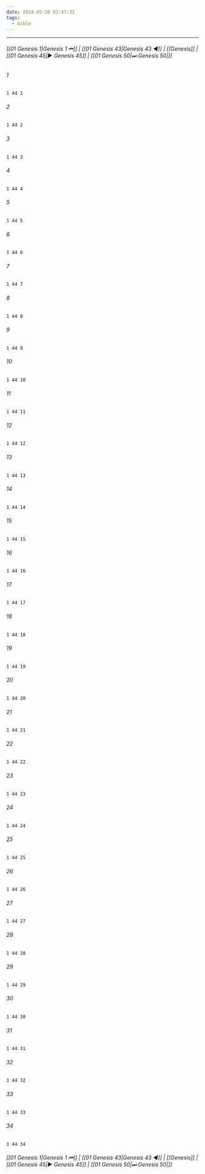 ```yaml
---
date: 2024-05-28 02:47:32
tags:
  - bible
---
```

___

###### [[01 Genesis 1|Genesis 1 ⏮]] | [[01 Genesis 43|Genesis 43 ◀]] | [[Genesis]] | [[01 Genesis 45|▶ Genesis 45]] | [[01 Genesis 50|⏭ Genesis 50|]]

###### 1
``` verse
1 44 1 
```
###### 2
``` verse
1 44 2 
```
###### 3
``` verse
1 44 3 
```
###### 4
``` verse
1 44 4 
```
###### 5
``` verse
1 44 5 
```
###### 6
``` verse
1 44 6 
```
###### 7
``` verse
1 44 7 
```
###### 8
``` verse
1 44 8 
```
###### 9
``` verse
1 44 9 
```
###### 10
``` verse
1 44 10 
```
###### 11
``` verse
1 44 11 
```
###### 12
``` verse
1 44 12 
```
###### 13
``` verse
1 44 13 
```
###### 14
``` verse
1 44 14 
```
###### 15
``` verse
1 44 15 
```
###### 16
``` verse
1 44 16 
```
###### 17
``` verse
1 44 17 
```
###### 18
``` verse
1 44 18 
```
###### 19
``` verse
1 44 19 
```
###### 20
``` verse
1 44 20 
```
###### 21
``` verse
1 44 21 
```
###### 22
``` verse
1 44 22 
```
###### 23
``` verse
1 44 23 
```
###### 24
``` verse
1 44 24 
```
###### 25
``` verse
1 44 25 
```
###### 26
``` verse
1 44 26 
```
###### 27
``` verse
1 44 27 
```
###### 28
``` verse
1 44 28 
```
###### 29
``` verse
1 44 29 
```
###### 30
``` verse
1 44 30 
```
###### 31
``` verse
1 44 31 
```
###### 32
``` verse
1 44 32 
```
###### 33
``` verse
1 44 33 
```
###### 34
``` verse
1 44 34 
```

###### [[01 Genesis 1|Genesis 1 ⏮]] | [[01 Genesis 43|Genesis 43 ◀]] | [[Genesis]] | [[01 Genesis 45|▶ Genesis 45]] | [[01 Genesis 50|⏭ Genesis 50|]]

